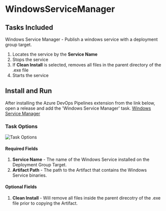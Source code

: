# WindowsServiceManager

## Tasks Included

Windows Service Manager - Publish a windows service with a deployment group target.

1. Locates the service by the **Service Name**
2. Stops the service
3. If **Clean Install** is selected, removes all files in the parent directory of the .exe file
4. Starts the service

## Install and Run

After installing the Azure DevOps Pipelines extension from the link below, open a release and add the 'Windows Service Manager' task.
[Windows Service Manager](https://marketplace.visualstudio.com/items?itemName=MDSolutions.WindowsServiceManagerWindowsServiceManager)

### Task Options

![Task Options](https://github.com/Dejulia489/WindowsServiceManager/blob/master/Images/TaskOptions.png?raw=true "Task Options")

#### Required Fields

1. **Service Name** - The name of the Windows Service installed on the Deployment Group Target.
2. **Artifact Path** - The path to the Artifact that contains the Windows Service binaries.

#### Optional Fields

1. **Clean Install** - Will remove all files inside the parent direcotry of the .exe file prior to copying the Artifact.